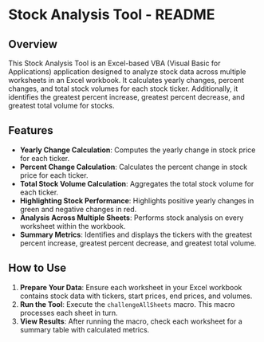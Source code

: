 # Stock Analysis Tool - README

## Overview
This Stock Analysis Tool is an Excel-based VBA (Visual Basic for Applications) application designed to analyze stock data across multiple worksheets in an Excel workbook. It calculates yearly changes, percent changes, and total stock volumes for each stock ticker. Additionally, it identifies the greatest percent increase, greatest percent decrease, and greatest total volume for stocks.

## Features
- **Yearly Change Calculation**: Computes the yearly change in stock price for each ticker.
- **Percent Change Calculation**: Calculates the percent change in stock price for each ticker.
- **Total Stock Volume Calculation**: Aggregates the total stock volume for each ticker.
- **Highlighting Stock Performance**: Highlights positive yearly changes in green and negative changes in red.
- **Analysis Across Multiple Sheets**: Performs stock analysis on every worksheet within the workbook.
- **Summary Metrics**: Identifies and displays the tickers with the greatest percent increase, greatest percent decrease, and greatest total volume.

## How to Use
1. **Prepare Your Data**: Ensure each worksheet in your Excel workbook contains stock data with tickers, start prices, end prices, and volumes.
2. **Run the Tool**: Execute the `challengeAllSheets` macro. This macro processes each sheet in turn.
3. **View Results**: After running the macro, check each worksheet for a summary table with calculated metrics.
